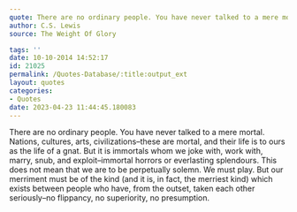 ```yaml
---
quote: There are no ordinary people. You have never talked to a mere mortal. 
author: C.S. Lewis
source: The Weight Of Glory

tags: ''
date: 10-10-2014 14:52:17
id: 21025
permalink: /Quotes-Database/:title:output_ext
layout: quotes
categories:
- Quotes
date: 2023-04-23 11:44:45.180083
---
```

There are no ordinary people. You have never talked to a mere mortal. Nations,
  cultures, arts, civilizations–these are mortal, and their life is to ours as the
  life of a gnat. But it is immortals whom we joke with, work with, marry, snub, and
  exploit–immortal horrors or everlasting splendours. This does not mean that we are
  to be perpetually solemn. We must play. But our merriment must be of the kind (and
  it is, in fact, the merriest kind) which exists between people who have, from the
  outset, taken each other seriously–no flippancy, no superiority, no presumption.